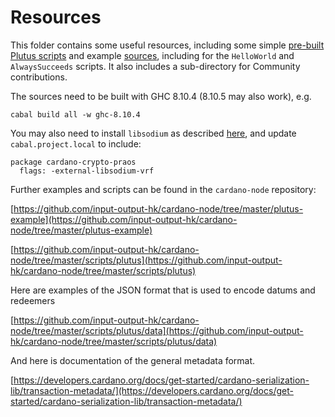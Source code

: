 # Resources
This folder contains some useful resources, including some simple [pre-built Plutus scripts](plutus-scripts) and example [sources](plutus-sources), including for the `HelloWorld` and `AlwaysSucceeds` scripts.
It also includes a sub-directory for Community contributions.

The sources need to be built with GHC 8.10.4 (8.10.5 may also work), e.g.

``cabal build all -w ghc-8.10.4``

You may also need to install `libsodium` as described [here](https://github.com/input-output-hk/cardano-node/blob/master/doc/getting-started/install.md/), and update `cabal.project.local` to include:

```
package cardano-crypto-praos
  flags: -external-libsodium-vrf
```

Further examples and scripts can be found in the `cardano-node` repository:

[https://github.com/input-output-hk/cardano-node/tree/master/plutus-example](https://github.com/input-output-hk/cardano-node/tree/master/plutus-example)

[https://github.com/input-output-hk/cardano-node/tree/master/scripts/plutus](https://github.com/input-output-hk/cardano-node/tree/master/scripts/plutus)

Here are examples of the JSON format that is used to encode datums and redeemers

[https://github.com/input-output-hk/cardano-node/tree/master/scripts/plutus/data](https://github.com/input-output-hk/cardano-node/tree/master/scripts/plutus/data)

And here is documentation of the general metadata format.

[https://developers.cardano.org/docs/get-started/cardano-serialization-lib/transaction-metadata/](https://developers.cardano.org/docs/get-started/cardano-serialization-lib/transaction-metadata/)
